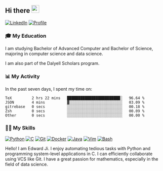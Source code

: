 ## Hi there <a href="#"><img src="https://media.giphy.com/media/hvRJCLFzcasrR4ia7z/giphy.gif" width="25px"></a>

[![LinkedIn](https://img.shields.io/badge/-LinkedIn-blue?style=social&logo=LinkedIn)](https://www.linkedin.com/in/ziao-ji)
[![Profile](https://img.shields.io/badge/-Profile-blue?style=social&logo=Bootstrap)](https://www.jiziao.works)

### 🎓 My Education
     
I am studying Bachelor of Advanced Computer and Bachelor of Science, majoring in computer science and data science. 

I am also part of the Dalyell Scholars program.

### 📊 My Activity

In the past seven days, I spent my time on:

<!--START_SECTION:waka-->

```text
TeX         2 hrs 22 mins   ████████████████████████░   96.64 %
JSON        4 mins          ▓░░░░░░░░░░░░░░░░░░░░░░░░   03.09 %
gitrebase   0 secs          ░░░░░░░░░░░░░░░░░░░░░░░░░   00.18 %
Zsh         0 secs          ░░░░░░░░░░░░░░░░░░░░░░░░░   00.09 %
Other       0 secs          ░░░░░░░░░░░░░░░░░░░░░░░░░   00.00 %
```

<!--END_SECTION:waka-->

### 💪🏻 My Skills

[![Python](https://img.shields.io/badge/-Python-yellow?style=flat-square&logo=Python)](#-my-skills)
[![C     ](https://img.shields.io/badge/-C-blue?style=flat-square&logo=C)](#-my-skills)
[![Git   ](https://img.shields.io/badge/-Git-grey?style=flat-square&logo=Git)](#-my-skills)
[![Docker](https://img.shields.io/badge/-Docker-grey?style=flat-square&logo=Docker)](#-my-skills)
[![Java  ](https://img.shields.io/badge/-Java-grey?style=flat-square&logo=Java)](#-my-skills)
[![Vim   ](https://img.shields.io/badge/-Vim-grey?style=flat-square&logo=Vim)](#-my-skills)
[![Bash  ](https://img.shields.io/badge/-Bash-grey?style=flat-square&)](#-my-skills)

Hello! I am Edward Ji. I enjoy automating tedious tasks with Python and programming system-level applications in C. I can efficiently collaborate using VCS like Git. I have a great passion for mathematics, especially in the field of data science.
